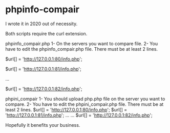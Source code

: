 # phpinfo-compair

I wrote it in 2020 out of necessity.

Both scripts require the curl extension.

phpinfo_compair.php
1- On the servers you want to compare <?php phpinfo(); You must create a ?> file.
2- You have to edit the phpinfo_compair.php file. There must be at least 2 lines.

$url[] = 'http://127.0.0.1:80/info.php';

$url[] = 'http://127.0.0.1:81/info.php';

...

$url[] = 'http://127.0.0.1:82/info.php';


phpini_compair
1- You should upload php.php file on the server you want to compare.
2- You have to edit the phpini_compair.php file. There must be at least 2 lines.
$url[] = 'http://127.0.0.1:80/info.php';
$url[] = 'http://127.0.0.1:81/info.php';
...
...
$url[] = 'http://127.0.0.1:82/info.php';

Hopefully it benefits your business.
